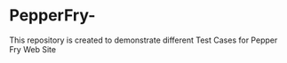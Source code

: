# PepperFry-
This repository is created to demonstrate different Test Cases for Pepper Fry Web Site
